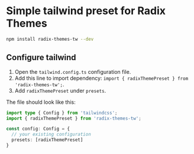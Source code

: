 # Simple tailwind preset for Radix Themes

```bash
npm install radix-themes-tw --dev
```

## Configure tailwind
1. Open the `tailwind.config.ts` configuration file.
2. Add this line to import dependency: `import { radixThemePreset } from 'radix-themes-tw';`.
3. Add `radixThemePreset` under `presets`.

The file should look like this:

```typescript
import type { Config } from 'tailwindcss';
import { radixThemePreset } from 'radix-themes-tw';

const config: Config = {
  // your existing configuration
  presets: [radixThemePreset]
}
```
